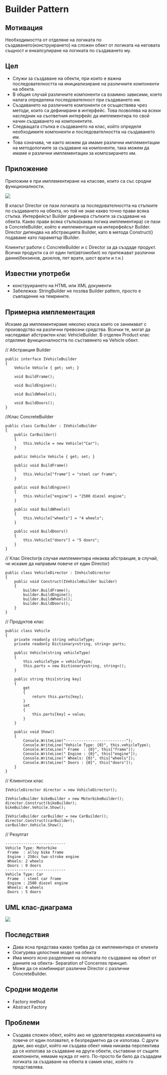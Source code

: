 # Builder Pattern

## Мотивация

Необходимостта от отделяне на логиката по създаването(конструирането) на сложен обект от логиката на неговата същност и енкапсулиране на логиката по създаването му.

## Цел

 * Служи за  създаване на обекти, при които е важна последователността на инициализиране на различните компоненти на обекта. 
 * В общия случай различните компоненти са взаимно зависими, което налага определена последователност при създаването им. 
 * Създаването на различните компоненти се осъществява чрез методи, които са дефинирани в интерфейс. Това позволява на всеки наследник на съответния интерфейс да имплементира по свой начин създаването на компонентите. 
 * Следващата стъпка е създаването на клас, който определя необходимите компоненти и последователността на създаването им. 
 * Това означава, че както можем да имаме различни имплементации на методологиите за създаване на компоненти, така можем да имаме и различни имплементации за композирането им.
 
## Приложение

Приложим е при имплементиране на класове, които са със сродни функционалности.

![](Builder.png)

В класът Director се пази логиката за последователността на стъпките по създаването на обекта, но той не знае какво точно прави всяка стъпка. Интерфейсът Builder дефинира стъпките за създаване на обекта. Какво прави всяка стъпка(каква логика имплементира) се пази в ConcreteBuilder, който е имплементация на интерефейсът Builder. Director дипендва на абстракцията Builder, като в метода Construct() подаваме като параметър IBuilder.

Клиентът работи с ConcreteBuilder и с Director за да създаде продукт. Всички продукти са от един тип(автомобил) но притежават различни данни(бензинов, дизелов, пет врати, шест врати и т.н.)

 	    
## Известни употреби
* конструирането на HTML или XML документи
* Забележка: StringBuilder не позлва Builder pattern, просто е съвпадение на темрините.

## Примерна имплeментация 

Искаме да имплементираме няколко класа които се занимават с производство на различни превозни средства. Всички те, могат да наследяват абстрактен клас VehicleBuilder. В отделен Product клас отделяме функционалността по съставянето на Vehicle обект.

// Абстракция Builder

	public interface IVehicleBuilder
    {
        Vehicle Vehicle { get; set; }

        void BuildFrame();

        void BuildEngine();

        void BuildWheels();

        void BuildDoors();
    }

//Клас ConcreteBuilder

	public class CarBuilder : IVehicleBuilder
    {
        public CarBuilder()
        {
            this.Vehicle = new Vehicle("Car");
        }

        public Vehicle Vehicle { get; set; }

        public void BuildFrame()
        {
            this.Vehicle["frame"] = "steel car frame";
        }

        public void BuildEngine()
        {
            this.Vehicle["engine"] = "2500 diezel engine";
        }

        public void BuildWheels()
        {
            this.Vehicle["wheels"] = "4 wheels";
        }

        public void BuildDoors()
        {
            this.Vehicle["doors"] = "5 doors";
        }
    }

// Клас Director(в случая имплементира някаква абстракция, в случай, че искаме да направим повече от един Director)

	public class VehicleDirector : IVehicleDirector
    {
        public void Construct(IVehicleBuilder builder)
        {
            builder.BuildFrame();
            builder.BuildEngine();
            builder.BuildWheels();
            builder.BuildDoors();
        }
    }

// Продуктов клас

	public class Vehicle
    {
        private readonly string vehicleType;
        private readonly Dictionary<string, string> parts;

        public Vehicle(string vehicleType)
        {
            this.vehicleType = vehicleType;
            this.parts = new Dictionary<string, string>();
        }

        public string this[string key]
        {
            get
            {
                return this.parts[key];
            }
            set
            {
                this.parts[key] = value;
            }
        }

        public void Show()
        {
            Console.WriteLine("---------------------------");
            Console.WriteLine("Vehicle Type: {0}", this.vehicleType);
            Console.WriteLine(" Frame  : {0}", this["frame"]);
            Console.WriteLine(" Engine : {0}", this["engine"]);
            Console.WriteLine(" Wheels: {0}", this["wheels"]);
            Console.WriteLine(" Doors : {0}", this["doors"]);
        }
    }

// Клиентски клас

	IVehicleDirector director = new VehicleDirector();

    IVehicleBuilder bikeBuilder = new MotorbikeBuilder();
    director.Construct(bikeBuilder);
    bikeBuilder.Vehicle.Show();

    IVehicleBuilder carBuilder = new CarBuilder();
    director.Construct(carBuilder);
    carBuilder.Vehicle.Show();

// Резултат

	---------------------------
	Vehicle Type: Motorbike
	 Frame  : alloy bike frame
	 Engine : 250cc two-stroke engine
	 Wheels: 2 wheels
	 Doors : 0 doors
	---------------------------
	Vehicle Type: Car
	 Frame  : steel car frame
	 Engine : 2500 diezel engine
	 Wheels: 4 wheels
	 Doors : 5 doors

## UML  клас-диаграма

![](BuilderClassDiagram.png)

## Последствия
* Дава ясна представа какво трябва да се имплементира от клиента 
* Осигурява цялостния модел на обекта
* Има много ясно разделение на логиката по създаване на обект от данните на обекта- Separation of Concernes принцип.
* Може да се комбинират различни Director с различни ConcreteBuilder.

## Сродни модели
* Factory method
* Abstract Factory

## Проблеми
* Създава сложен обект, който ако не удовлетворява изискванията на повече от един ползвател, е безпредметно да се използва. С други думи, ако кодът, който ни създава обект няма никаква перспектива да се използва за създаване на други обекти, съставени от същите компоненти, нямаме нужда от него. По-просто би било да създадем логиката за създаване на обекта в самия клас, който го представлява.



